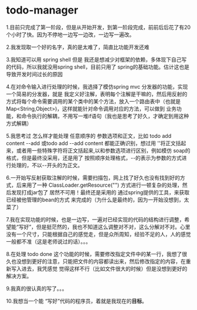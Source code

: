 # todo-manager

1.目前只完成了第一阶段，但是从开始开发，到第一阶段完成，前前后后花了有20个小时了快。因为不停地一边写一边改，一边写一遍改。

2.我发现取一个好的名字，真的是太难了，简直比功能开发还难

3.我知道可以用 spring shell  但是 我还是想减少对框架的依赖，多体现下自己写的代码，所以我就没用spring shell，目前只用了 spring的基础功能。估计这也是导致开发时间过长的原因

4.在对命令输入进行处理的时候，我选择了模仿spring mvc 分发器的功能，实现一个简易的分发器，就是 我定义好注解，表明每个注解是干嘛的，然后用反射的方式将每个命令需要调用的某个类中的某个方法，放入一个路由表中（也就是 Map<String,Object>)，这样就能针对命令调用对应的方法，可以做到 业务功能，和命令执行的解耦，不用写一堆if语句（我也是思考了好久，才确定到用这种方式解耦）

5.我思考过 怎么样才能处理 任意顺序的 参数选项和正文，比如 todo add  content --add 或todo add --add content 都能正确识别，想过用 ''将正文括起来，或者用一些特殊字符将正文括起来,以和参数选项进行区别，例如模仿 soap的 <![CDATA[]]>格式，但是最终没采用，还是用了 按照顺序处理格式，--的表示为参数的方式进行处理的，不以--开头的为正文。

6.一开始写反射获取注解的时候，需要扫描包，网上找了好久也没有找到好的方式，后来用了一种 ClassLoader.getResource("") 方式进行一顿复杂的处理，然后发现打成jar包了 居然不可用！最终还是采用的 通过spring提供的工具，来获取已经被他管理的bean的方式 来完成的（为什么是最终的，因为一开始没想到，太菜了）

7.我在实现功能的时候，也是一边写，一遍对已经实现的代码的结构进行调整，希望能“写好”，但是挺茫然的，我也不知道这么调整对不对，这么分解对不对。心里没有一个尺寸，只能根据自己的感觉走，但是众所周知，经验不足的人，人的感觉一般都不准（这是老师说过的话）。。。

8.在处理 todo done 这个功能的时候，需要修改指定文件中的某一行，我想了很久也没想到更好的注意，只能把文件的内容都读出来，然后修改指定的内容，在重新写入进去，我凭感觉 觉得这样不行（比如文件很大的时候）但是没想到更好的解决方案。

9.我真的很认真的写了。。。

10.我想当一个能 “写好”代码的程序员，着就是我现在的**目标**。